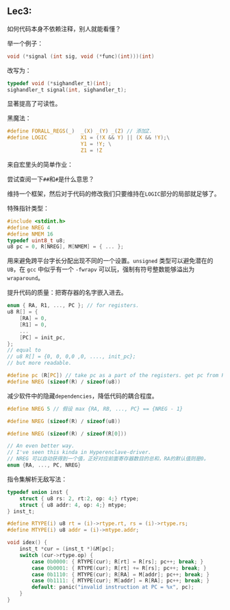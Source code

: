 ## Lec3:
如何代码本身不依赖注释，别人就能看懂？

举一个例子：
```C
void (*signal (int sig, void (*func)(int)))(int)
```
改写为：
```C
typedef void (*sighandler_t)(int);
sighandler_t signal(int, sighandler_t);
```
显著提高了可读性。

黑魔法：
```C
#define FORALL_REGS(_)  _(X) _(Y) _(Z) // 添加Z.
#define LOGIC           X1 = (!X && Y) || (X && !Y);\
                        Y1 = !Y; \
                        Z1 = !Z
```
来自宏里头的简单作业：

尝试查阅一下`##`和`#`是什么意思？

维持一个框架，然后对于代码的修改我们只要维持在`LOGIC`部分的局部就足够了。

特殊指针类型：
```C
#include <stdint.h>
#define NREG 4
#define NMEM 16
typedef uint8_t u8;
u8 pc = 0, R[NREG], M[NMEM] = { ... };
```
用来避免跨平台字长分配出现不同的一个设置。`unsigned` 类型可以避免潜在的 `UB`，在 `gcc` 中似乎有一个 `-fwrapv` 可以玩，强制有符号整数能够溢出为 `wraparound`。

提升代码的质量：把寄存器的名字嵌入进去。
```C
enum { RA, R1, ..., PC }; // for registers.
u8 R[] = {
    [RA] = 0,
    [R1] = 0,
    ...
    [PC] = init_pc,
};
// equal to 
// u8 R[] = {0, 0, 0,0 ,0, ...., init_pc};
// but more readable.

#define pc (R[PC]) // take pc as a part of the registers. get pc from R arrays.
#define NREG (sizeof(R) / sizeof(u8))
```

减少软件中的隐藏`dependencies`，降低代码的耦合程度。
```C
#define NREG 5 // 假设 max {RA, RB, ..., PC} == {NREG - 1}

#define NREG (sizeof(R) / sizeof(u8))

#define NREG (sizeof(R) / sizeof(R[0]))

// An even better way.
// I've seen this kinda in Hyperenclave-driver.
// NREG 可以自动获得到一个值，正好对应前面寄存器数目的总和，RA的默认值则是0。
enum {RA, ..., PC, NREG}
```
指令集解析无敌写法：
```C
typedef union inst {
    struct { u8 rs: 2, rt:2, op: 4;} rtype;
    struct { u8 addr: 4, op: 4;} mtype;
} inst_t;

#define RTYPE(i) u8 rt = (i)->rtype.rt, rs = (i)->rtype.rs;
#define MTYPE(i) u8 addr = (i)->mtype.addr;

void idex() {
    inst_t *cur = (inst_t *)&M[pc];
    switch (cur->rtype.op) {
        case 0b0000: { RTYPE(cur); R[rt] = R[rs]; pc++; break; }
        case 0b0001: { RTYPE(cur); R[rt] += R[rs]; pc++; break; }
        case 0b1110: { MTYPE(cur); R[RA] = M[addr]; pc++; break; }
        case 0b1111: { MTYPE(cur); M[addr] = R[RA]; pc++; break; }
        default: panic("invalid instruction at PC = %x", pc);
    }
}
```